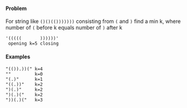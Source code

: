 #### Problem
For string like `()()(()))))))` consisting from `(` and `)`
find a min k, where number of `(` before k equals number of `)` after k 
```
'(((((       ))))))'
 opening k=5 closing 
```

#### Examples
```
"(()).))(" k=4
""         k=0
"(.)"      k=1
"((.))"    k=2
")(.)"     k=2
")(.)("    k=2
"))(.)("   k=3
```
